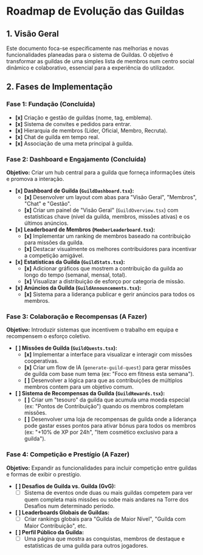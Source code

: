 # Roadmap de Evolução das Guildas

## 1. Visão Geral

Este documento foca-se especificamente nas melhorias e novas funcionalidades planeadas para o sistema de Guildas. O objetivo é transformar as guildas de uma simples lista de membros num centro social dinâmico e colaborativo, essencial para a experiência do utilizador.

## 2. Fases de Implementação

### Fase 1: Fundação (Concluída)
- **[x]** Criação e gestão de guildas (nome, tag, emblema).
- **[x]** Sistema de convites e pedidos para entrar.
- **[x]** Hierarquia de membros (Líder, Oficial, Membro, Recruta).
- **[x]** Chat de guilda em tempo real.
- **[x]** Associação de uma meta principal à guilda.

### Fase 2: Dashboard e Engajamento (Concluída)
**Objetivo:** Criar um hub central para a guilda que forneça informações úteis e promova a interação.

- **[x]** **Dashboard de Guilda (`GuildDashboard.tsx`):**
    - **[x]** Desenvolver um layout com abas para "Visão Geral", "Membros", "Chat" e "Gestão".
    - **[x]** Criar um painel de "Visão Geral" (`GuildOverview.tsx`) com estatísticas chave (nível da guilda, membros, missões ativas) e os últimos anúncios.
- **[x]** **Leaderboard de Membros (`MemberLeaderboard.tsx`):**
    - **[x]** Implementar um ranking de membros baseado na contribuição para missões da guilda.
    - **[x]** Destacar visualmente os melhores contribuidores para incentivar a competição amigável.
- **[x]** **Estatísticas da Guilda (`GuildStats.tsx`):**
    - **[x]** Adicionar gráficos que mostrem a contribuição da guilda ao longo do tempo (semanal, mensal, total).
    - **[x]** Visualizar a distribuição de esforço por categoria de missão.
- **[x]** **Anúncios da Guilda (`GuildAnnouncements.tsx`):**
    - **[x]** Sistema para a liderança publicar e gerir anúncios para todos os membros.

### Fase 3: Colaboração e Recompensas (A Fazer)
**Objetivo:** Introduzir sistemas que incentivem o trabalho em equipa e recompensem o esforço coletivo.

- **[ ] Missões de Guilda (`GuildQuests.tsx`):**
    - **[x]** Implementar a interface para visualizar e interagir com missões cooperativas.
    - **[x]** Criar um flow de IA (`generate-guild-quest`) para gerar missões de guilda com base num tema (ex: "Foco em fitness esta semana").
    - **[ ]** Desenvolver a lógica para que as contribuições de múltiplos membros contem para um objetivo comum.
- **[ ] Sistema de Recompensas da Guilda (`GuildRewards.tsx`):**
    - **[ ]** Criar um "tesouro" da guilda que acumula uma moeda especial (ex: "Pontos de Contribuição") quando os membros completam missões.
    - **[ ]** Desenvolver uma loja de recompensas de guilda onde a liderança pode gastar esses pontos para ativar bónus para todos os membros (ex: "+10% de XP por 24h", "Item cosmético exclusivo para a guilda").

### Fase 4: Competição e Prestígio (A Fazer)
**Objetivo:** Expandir as funcionalidades para incluir competição entre guildas e formas de exibir o prestígio.

- **[ ] Desafios de Guilda vs. Guilda (GvG):**
    - [ ] Sistema de eventos onde duas ou mais guildas competem para ver quem completa mais missões ou sobe mais andares na Torre dos Desafios num determinado período.
- **[ ] Leaderboards Globais de Guildas:**
    - [ ] Criar rankings globais para "Guilda de Maior Nível", "Guilda com Maior Contribuição", etc.
- **[ ] Perfil Público da Guilda:**
    - [ ] Uma página que mostra as conquistas, membros de destaque e estatísticas de uma guilda para outros jogadores.
